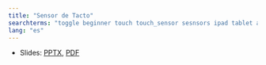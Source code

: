 ```yaml
---
title: "Sensor de Tacto"
searchterms: "toggle beginner touch touch_sensor sesnsors ipad tablet android programming_app app wait_block motor_on introduction_to_touch_sensor"
lang: "es"
---
```

 <ul>
 <li class="ng-binding">Slides:
 <a href="ProgrammingLessons/beginner/Touch.pptx">PPTX</a>,
 <a href="ProgrammingLessons/beginner/Touch.pdf">PDF</a>
 </li>
 </ul>
